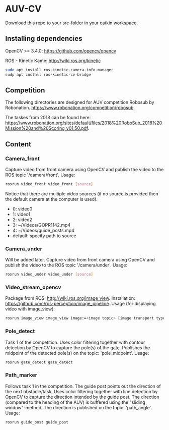 # AUV-CV
Download this repo to your src-folder in your catkin workspace.

## Installing dependencies
OpenCV >= 3.4.0: https://github.com/opencv/opencv

ROS - Kinetic Kame: http://wiki.ros.org/kinetic

```sh
sudo apt install ros-kinetic-camera-info-manager
sudp apt install ros-kinetic-cv-bridge
```

## Competition
The following directories are designed for AUV competition Robosub by Robonation. https://www.robonation.org/competition/robosub.

The taskes from 2018 can be found here: https://www.robonation.org/sites/default/files/2018%20RoboSub_2018%20Mission%20and%20Scoring_v01.50.pdf.

## Content

### Camera_front
Capture video from front camera using OpenCV and publish the video to the ROS topic '/camera/front'. 
Usage:
```sh
rosrun video_front video_front [source]
```
Notice that there are multiple video sources (if no source is provided then the default camera at the computer is used).
- 0: video0
- 1: video1
- 2: video2
- 3: ~/Videos/GOPR1142.mp4
- 4: ~/Videos/guide_posts.mp4
- default: specify path to source

### Camera_under
Will be added later.
Capture video from front camera using OpenCV and publish the video to the ROS topic '/camera/under'. 
Usage:
```sh
rosrun video_under video_under [source]
```

### Video_stream_opencv
Package from ROS: http://wiki.ros.org/image_view.
Installation: https://github.com/ros-perception/image_pipeline.
Usage (for displaying video with image_view):
```sh
rosrun image_view image_view image:=<image topic> [image transport type]
```

### Pole_detect
Task 1 of the competition. Uses color filtering together with contour detection by OpenCV to capture the pole(s) of the gate. 
Publishes the midpoint of the detected pole(s) on the topic: 'pole_midpoint'.
Usage: 
```sh
rosrun gate_detect gate_detect
```

### Path_marker
Follows task 1 in the competition. The guide post points out the direction of the next obstacle/task. Uses color filtering together with line detection by OpenCV to capture the direction intended by the guide post. The direction (compared to the heading of the AUV) is buffered using the "sliding window"-method.
The direction is published on the topic: 'path_angle'.
Usage: 
```sh
rosrun guide_post guide_post
```
